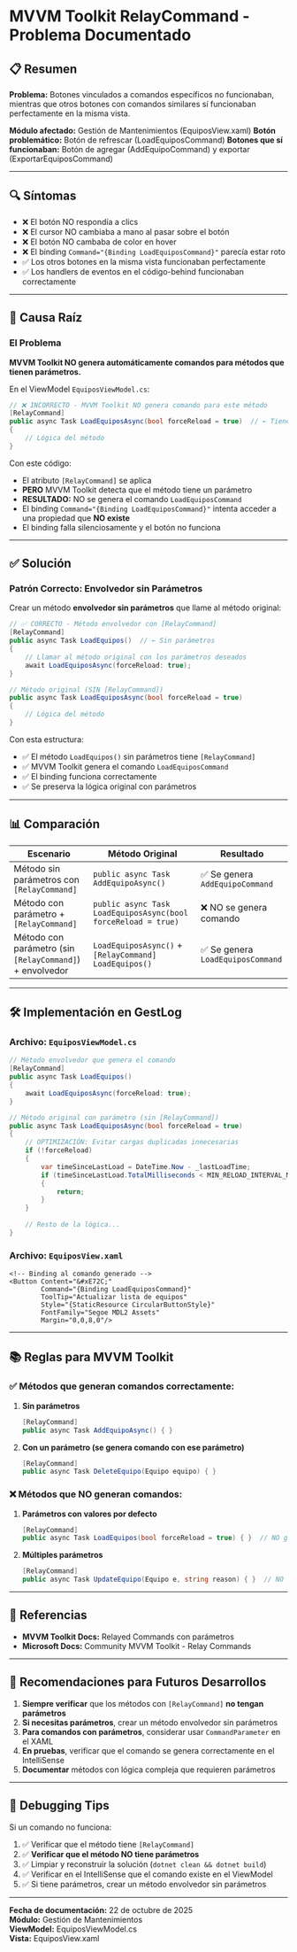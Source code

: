 # MVVM Toolkit RelayCommand - Problema Documentado

## 📋 Resumen
**Problema:** Botones vinculados a comandos específicos no funcionaban, mientras que otros botones con comandos similares sí funcionaban perfectamente en la misma vista.

**Módulo afectado:** Gestión de Mantenimientos (EquiposView.xaml)
**Botón problemático:** Botón de refrescar (LoadEquiposCommand)
**Botones que sí funcionaban:** Botón de agregar (AddEquipoCommand) y exportar (ExportarEquiposCommand)

---

## 🔍 Síntomas

- ❌ El botón NO respondía a clics
- ❌ El cursor NO cambiaba a mano al pasar sobre el botón
- ❌ El botón NO cambaba de color en hover
- ❌ El binding `Command="{Binding LoadEquiposCommand}"` parecía estar roto
- ✅ Los otros botones en la misma vista funcionaban perfectamente
- ✅ Los handlers de eventos en el código-behind funcionaban correctamente

---

## 🎯 Causa Raíz

### El Problema
**MVVM Toolkit NO genera automáticamente comandos para métodos que tienen parámetros.**

En el ViewModel `EquiposViewModel.cs`:

```csharp
// ❌ INCORRECTO - MVVM Toolkit NO genera comando para este método
[RelayCommand]
public async Task LoadEquiposAsync(bool forceReload = true)  // ← Tiene parámetro con valor por defecto
{
    // Lógica del método
}
```

Con este código:
- El atributo `[RelayCommand]` se aplica
- **PERO** MVVM Toolkit detecta que el método tiene un parámetro
- **RESULTADO:** NO se genera el comando `LoadEquiposCommand`
- El binding `Command="{Binding LoadEquiposCommand}"` intenta acceder a una propiedad que **NO existe**
- El binding falla silenciosamente y el botón no funciona

---

## ✅ Solución

### Patrón Correcto: Envolvedor sin Parámetros

Crear un método **envolvedor sin parámetros** que llame al método original:

```csharp
// ✅ CORRECTO - Método envolvedor con [RelayCommand]
[RelayCommand]
public async Task LoadEquipos()  // ← Sin parámetros
{
    // Llamar al método original con los parámetros deseados
    await LoadEquiposAsync(forceReload: true);
}

// Método original (SIN [RelayCommand])
public async Task LoadEquiposAsync(bool forceReload = true)
{
    // Lógica del método
}
```

Con esta estructura:
- ✅ El método `LoadEquipos()` sin parámetros tiene `[RelayCommand]`
- ✅ MVVM Toolkit genera el comando `LoadEquiposCommand`
- ✅ El binding funciona correctamente
- ✅ Se preserva la lógica original con parámetros

---

## 📊 Comparación

| Escenario | Método Original | Resultado |
|-----------|-----------------|-----------|
| Método sin parámetros con `[RelayCommand]` | `public async Task AddEquipoAsync()` | ✅ Se genera `AddEquipoCommand` |
| Método con parámetro + `[RelayCommand]` | `public async Task LoadEquiposAsync(bool forceReload = true)` | ❌ NO se genera comando |
| Método con parámetro (sin `[RelayCommand]`) + envolvedor | `LoadEquiposAsync()` + `[RelayCommand] LoadEquipos()` | ✅ Se genera `LoadEquiposCommand` |

---

## 🛠️ Implementación en GestLog

### Archivo: `EquiposViewModel.cs`

```csharp
// Método envolvedor que genera el comando
[RelayCommand]
public async Task LoadEquipos()
{
    await LoadEquiposAsync(forceReload: true);
}

// Método original con parámetro (sin [RelayCommand])
public async Task LoadEquiposAsync(bool forceReload = true)
{
    // OPTIMIZACIÓN: Evitar cargas duplicadas innecesarias
    if (!forceReload)
    {
        var timeSinceLastLoad = DateTime.Now - _lastLoadTime;
        if (timeSinceLastLoad.TotalMilliseconds < MIN_RELOAD_INTERVAL_MS && !IsLoading)
        {
            return;
        }
    }
    
    // Resto de la lógica...
}
```

### Archivo: `EquiposView.xaml`

```xaml
<!-- Binding al comando generado -->
<Button Content="&#xE72C;" 
        Command="{Binding LoadEquiposCommand}" 
        ToolTip="Actualizar lista de equipos"
        Style="{StaticResource CircularButtonStyle}" 
        FontFamily="Segoe MDL2 Assets" 
        Margin="0,0,8,0"/>
```

---

## 📚 Reglas para MVVM Toolkit

### ✅ Métodos que generan comandos correctamente:

1. **Sin parámetros**
   ```csharp
   [RelayCommand]
   public async Task AddEquipoAsync() { }
   ```

2. **Con un parámetro (se genera comando con ese parámetro)**
   ```csharp
   [RelayCommand]
   public async Task DeleteEquipo(Equipo equipo) { }
   ```

### ❌ Métodos que NO generan comandos:

1. **Parámetros con valores por defecto**
   ```csharp
   [RelayCommand]
   public async Task LoadEquipos(bool forceReload = true) { }  // NO genera comando
   ```

2. **Múltiples parámetros**
   ```csharp
   [RelayCommand]
   public async Task UpdateEquipo(Equipo e, string reason) { }  // NO genera comando
   ```

---

## 🔗 Referencias

- **MVVM Toolkit Docs:** Relayed Commands con parámetros
- **Microsoft Docs:** Community MVVM Toolkit - Relay Commands

---

## 🚀 Recomendaciones para Futuros Desarrollos

1. **Siempre verificar** que los métodos con `[RelayCommand]` **no tengan parámetros**
2. **Si necesitas parámetros**, crear un método envolvedor sin parámetros
3. **Para comandos con parámetros**, considerar usar `CommandParameter` en el XAML
4. **En pruebas**, verificar que el comando se genera correctamente en el IntelliSense
5. **Documentar** métodos con lógica compleja que requieren parámetros

---

## 🐛 Debugging Tips

Si un comando no funciona:

1. ✅ Verificar que el método tiene `[RelayCommand]`
2. ✅ **Verificar que el método NO tiene parámetros**
3. ✅ Limpiar y reconstruir la solución (`dotnet clean && dotnet build`)
4. ✅ Verificar en el IntelliSense que el comando existe en el ViewModel
5. ✅ Si tiene parámetros, crear un método envolvedor sin parámetros

---

**Fecha de documentación:** 22 de octubre de 2025  
**Módulo:** Gestión de Mantenimientos  
**ViewModel:** EquiposViewModel.cs  
**Vista:** EquiposView.xaml

